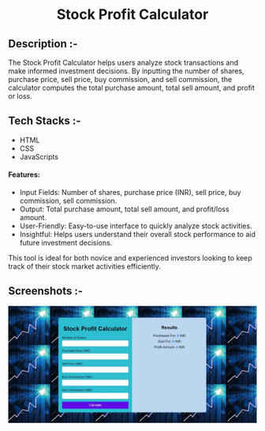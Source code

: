 # <p align="center">Stock Profit Calculator</p>

## Description :-

The Stock Profit Calculator helps users analyze stock transactions and make informed investment decisions. By inputting the number of shares, purchase price, sell price, buy commission, and sell commission, the calculator computes the total purchase amount, total sell amount, and profit or loss.

## Tech Stacks :-

- HTML
- CSS
- JavaScripts

#### Features:
- Input Fields: Number of shares, purchase price (INR), sell price, buy commission, sell commission.
- Output: Total purchase amount, total sell amount, and profit/loss amount.
- User-Friendly: Easy-to-use interface to quickly analyze stock activities.
- Insightful: Helps users understand their overall stock performance to aid future investment decisions.

This tool is ideal for both novice and experienced investors looking to keep track of their stock market activities efficiently.

## Screenshots :-

![stock calci](assets/stock_calci.jpg)
